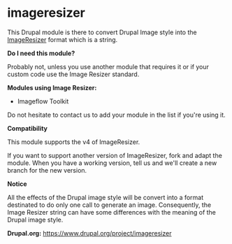 # imageresizer

This Drupal module is there to convert Drupal Image style into the [ImageResizer](https://imageresizing.net/docs/basics) format which is a string.

**Do I need this module?**

Probably not, unless you use another module that requires it or if your custom code use the Image Resizer standard.

**Modules using Image Resizer:**

- Imageflow Toolkit

Do not hesitate to contact us to add your module in the list if you're using it.

**Compatibility**

This module supports the v4 of ImageResizer.

If you want to support another version of ImageResizer, fork and adapt the module. When you have a working version, tell us and we'll create a new branch for the new version.

**Notice**

All the effects of the Drupal image style will be convert into a format destinated to do only one call to generate an image. Consequently, the Image Resizer string can have some differences with the meaning of the Drupal image style. 

**Drupal.org:** https://www.drupal.org/project/imageresizer
